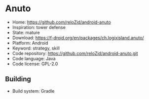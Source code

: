 # Anuto

- Home: https://github.com/reloZid/android-anuto
- Inspiration: tower defense
- State: mature
- Download: https://f-droid.org/en/packages/ch.logixisland.anuto/
- Platform: Android
- Keyword: strategy, skill
- Code repository: https://github.com/reloZid/android-anuto.git
- Code language: Java
- Code license: GPL-2.0

## Building

- Build system: Gradle
